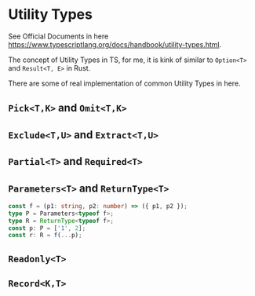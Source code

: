 # Utility Types

See Official Documents in here <https://www.typescriptlang.org/docs/handbook/utility-types.html>.

The concept of Utility Types in TS, for me, it is kink of similar to  `Option<T>` and `Result<T, E>` in Rust.

There are some of real implementation of common Utility Types in here.

## `Pick<T,K>` and `Omit<T,K>`

## `Exclude<T,U>` and `Extract<T,U>`

## `Partial<T>` and `Required<T>`

## `Parameters<T>` and `ReturnType<T>`

```ts
const f = (p1: string, p2: number) => ({ p1, p2 });
type P = Parameters<typeof f>;
type R = ReturnType<typeof f>;
const p: P = ['1', 2];
const r: R = f(...p);
```

## `Readonly<T>`

## `Record<K,T>`
